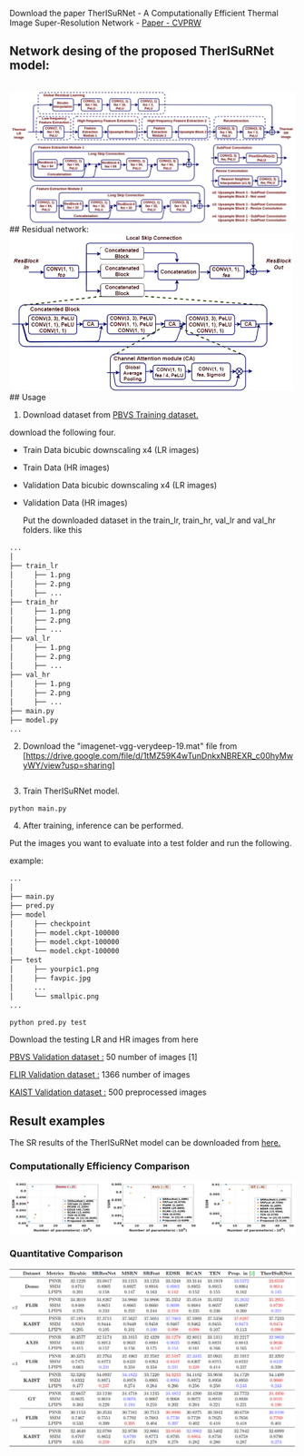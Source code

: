 Download the paper TherISuRNet - A Computationally Efficient Thermal Image Super-Resolution Network - 
[Paper - CVPRW](https://openaccess.thecvf.com/content_CVPRW_2020/papers/w6/Chudasama_TherISuRNet_-_A_Computationally_Efficient_Thermal_Image_Super-Resolution_Network_CVPRW_2020_paper.pdf)

## Network desing of the proposed TherISuRNet model:
<br>
<img src = "/ThermalSR.png" width = 800>
<br>
## Residual network:
<br>
<img src = "/ResBlock.png" width = 500>
<br>
## Usage 

1. Download dataset from [PBVS Training dataset.](https://drive.google.com/file/d/17kZOAQqRBVH7o4S87RtD90-P51iWeDFV/view?usp=sharing)

  download the following four.

* Train Data bicubic downscaling x4 (LR images)
* Train Data (HR images)
* Validation Data bicubic downscaling x4 (LR images)
* Validation Data (HR images)

  Put the downloaded dataset in the train_lr, train_hr, val_lr and val_hr folders.
  like this
```
...
│
├── train_lr
│     ├── 1.png
│     ├── 2.png
│     ├── ...
├── train_hr
│     ├── 1.png
│     ├── 2.png
│     ├── ...
├── val_lr
│     ├── 1.png
│     ├── 2.png
│     ├── ...
├── val_hr
│     ├── 1.png
│     ├── 2.png
│     ├── ...
├── main.py
├── model.py
...

```
2. Download the "imagenet-vgg-verydeep-19.mat" file from 
[https://drive.google.com/file/d/1tMZ59K4wTunDnkxNBREXR_c00hyMwyWY/view?usp=sharing] 
```

```
3. Train TherISuRNet model.

```
python main.py
```

4. After training, inference can be performed.

Put the images you want to evaluate into a test folder and run the following.

example:
 ```
 ...
│
├── main.py
├── pred.py
├── model
│     ├── checkpoint
│     ├── model.ckpt-100000
│     ├── model.ckpt-100000
│     └── model.ckpt-100000
├── test
│     ├── yourpic1.png
│     ├── favpic.jpg
│     ...
│     └── smallpic.png
...
```

```
python pred.py test
```

Download the testing LR and HR images from here 

[PBVS Validation dataset :](https://drive.google.com/file/d/1-0zhyiseHB5B9ha41zIHggUpUJ5BAHJx/view?usp=sharing) 50 number of images [1]

[FLIR Validation dataset :](https://drive.google.com/file/d/1urP-f3EhehwqY-kjSQkVc0qWgTwd9fzC/view?usp=sharing) 1366 number of images

[KAIST Validation dataset :](https://drive.google.com/file/d/1QPBnbjbLIubw_4xni1YgqoauvZ1_v4Gx/view?usp=sharing) 500 preprocessed images

## Result examples

The SR results of the TherISuRNet model can be downloaded from [here.](https://drive.google.com/file/d/1JbkX842TsWZcbxecu7Wr7rVOo-C8Rd2K/view?usp=sharing)

### Computationally Efficiency Comparison

![parameter](SSIMParameters.png)

### Quantitative Comparison

![Quantitative](QuantitativeComparison.png)
